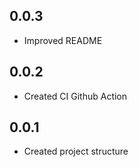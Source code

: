 ## 0.0.3

* Improved README

## 0.0.2

* Created CI Github Action

## 0.0.1

* Created project structure
